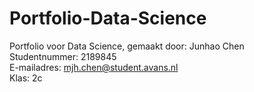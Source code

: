 # Portfolio-Data-Science
Portfolio voor Data Science, gemaakt door: Junhao Chen\
Studentnummer: 2189845\
E-mailadres: mjh.chen@student.avans.nl\
Klas: 2c